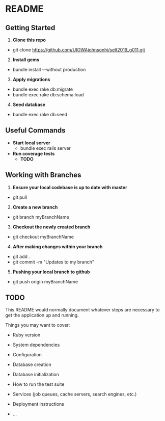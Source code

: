 # README

## Getting Started

1. **Clone this repo**
  - git clone https://github.com/UIOWAjohnsonhj/selt2019_g011.git
2. **Install gems** 
  - bundle install --without production
3. **Apply migrations**
  - bundle exec rake db:migrate
  - bundle exec rake db:schema:load
4. **Seed database**
  - bundle exec rake db:seed

## Useful Commands
* **Start local server**
  - bundle exec rails server
* **Run coverage tests**
  - **TODO**
  
## Working with Branches
1. **Ensure your local codebase is up to date with master**
  - git pull
2. **Create a new branch**
  - git branch myBranchName
3. **Checkout the newly created branch**
  - git checkout myBranchName
4. **After making changes within your branch**
  - git add .
  - git commit -m "Updates to my branch"
5. **Pushing your local branch to github**
  - git push origin myBranchName

## TODO

This README would normally document whatever steps are necessary to get the
application up and running.

Things you may want to cover:

* Ruby version

* System dependencies

* Configuration

* Database creation

* Database initialization

* How to run the test suite

* Services (job queues, cache servers, search engines, etc.)

* Deployment instructions

* ...
